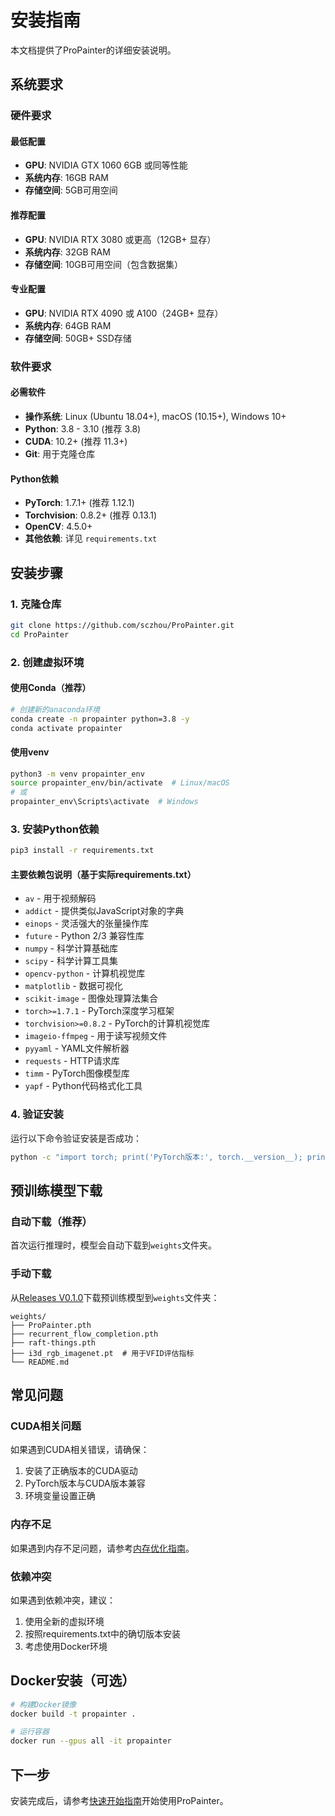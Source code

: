 # 安装指南

本文档提供了ProPainter的详细安装说明。

## 系统要求

### 硬件要求

#### 最低配置
- **GPU**: NVIDIA GTX 1060 6GB 或同等性能
- **系统内存**: 16GB RAM
- **存储空间**: 5GB可用空间

#### 推荐配置  
- **GPU**: NVIDIA RTX 3080 或更高（12GB+ 显存）
- **系统内存**: 32GB RAM
- **存储空间**: 10GB可用空间（包含数据集）

#### 专业配置
- **GPU**: NVIDIA RTX 4090 或 A100（24GB+ 显存）
- **系统内存**: 64GB RAM
- **存储空间**: 50GB+ SSD存储

### 软件要求

#### 必需软件
- **操作系统**: Linux (Ubuntu 18.04+), macOS (10.15+), Windows 10+
- **Python**: 3.8 - 3.10 (推荐 3.8)
- **CUDA**: 10.2+ (推荐 11.3+)
- **Git**: 用于克隆仓库

#### Python依赖
- **PyTorch**: 1.7.1+ (推荐 1.12.1)
- **Torchvision**: 0.8.2+ (推荐 0.13.1)
- **OpenCV**: 4.5.0+
- **其他依赖**: 详见 `requirements.txt`

## 安装步骤

### 1. 克隆仓库

```bash
git clone https://github.com/sczhou/ProPainter.git
cd ProPainter
```

### 2. 创建虚拟环境

#### 使用Conda（推荐）
```bash
# 创建新的anaconda环境
conda create -n propainter python=3.8 -y
conda activate propainter
```

#### 使用venv
```bash
python3 -m venv propainter_env
source propainter_env/bin/activate  # Linux/macOS
# 或
propainter_env\Scripts\activate  # Windows
```

### 3. 安装Python依赖

```bash
pip3 install -r requirements.txt
```

#### 主要依赖包说明（基于实际requirements.txt）
- `av` - 用于视频解码
- `addict` - 提供类似JavaScript对象的字典
- `einops` - 灵活强大的张量操作库
- `future` - Python 2/3 兼容性库
- `numpy` - 科学计算基础库
- `scipy` - 科学计算工具集
- `opencv-python` - 计算机视觉库
- `matplotlib` - 数据可视化
- `scikit-image` - 图像处理算法集合
- `torch>=1.7.1` - PyTorch深度学习框架
- `torchvision>=0.8.2` - PyTorch的计算机视觉库
- `imageio-ffmpeg` - 用于读写视频文件
- `pyyaml` - YAML文件解析器
- `requests` - HTTP请求库
- `timm` - PyTorch图像模型库
- `yapf` - Python代码格式化工具

### 4. 验证安装

运行以下命令验证安装是否成功：

```bash
python -c "import torch; print('PyTorch版本:', torch.__version__); print('CUDA可用:', torch.cuda.is_available())"
```

## 预训练模型下载

### 自动下载（推荐）
首次运行推理时，模型会自动下载到`weights`文件夹。

### 手动下载
从[Releases V0.1.0](https://github.com/sczhou/ProPainter/releases/tag/v0.1.0)下载预训练模型到`weights`文件夹：

```
weights/
├── ProPainter.pth
├── recurrent_flow_completion.pth
├── raft-things.pth
├── i3d_rgb_imagenet.pt  # 用于VFID评估指标
└── README.md
```

## 常见问题

### CUDA相关问题
如果遇到CUDA相关错误，请确保：
1. 安装了正确版本的CUDA驱动
2. PyTorch版本与CUDA版本兼容
3. 环境变量设置正确

### 内存不足
如果遇到内存不足问题，请参考[内存优化指南](memory_optimization.md)。

### 依赖冲突
如果遇到依赖冲突，建议：
1. 使用全新的虚拟环境
2. 按照requirements.txt中的确切版本安装
3. 考虑使用Docker环境

## Docker安装（可选）

```bash
# 构建Docker镜像
docker build -t propainter .

# 运行容器
docker run --gpus all -it propainter
```

## 下一步

安装完成后，请参考[快速开始指南](quick_start.md)开始使用ProPainter。